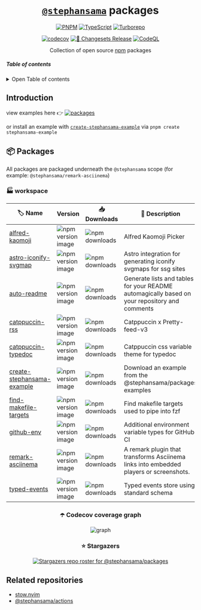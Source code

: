 <div align="center">

# [`@stephansama`](https://github.com/stephansama/packages) packages

[![PNPM](https://img.shields.io/badge/PNPM-10.9-F69220.svg?logo=pnpm&logoColor=white&labelColor=F69220)](https://github.com/search?q=repo%3Astephansama%2Fnvim%20language%3Alua&type=code)
[![TypeScript](https://img.shields.io/badge/TypeScript-5.8.3-3178C6.svg?logo=typescript&logoColor=white&labelColor=3178C6)](https://github.com/search?q=repo%3Astephansama%2Fnvim%20language%3ATypeScript&type=code)
[![Turborepo](https://img.shields.io/badge/Turborepo-2.5.4-FF1E56.svg?logo=turborepo&logoColor=white&labelColor=FF1E56)](https://turborepo.com/)

[![codecov](https://codecov.io/github/stephansama/packages/graph/badge.svg)](https://codecov.io/github/stephansama/packages)
[![🦋 Changesets Release](https://github.com/stephansama/packages/actions/workflows/release.yml/badge.svg)](https://github.com/stephansama/packages/actions/workflows/release.yml)
[![CodeQL](https://github.com/stephansama/packages/actions/workflows/github-code-scanning/codeql/badge.svg)](https://github.com/stephansama/packages/actions/workflows/github-code-scanning/codeql)

Collection of open source [npm](https://www.npmjs.com/) packages

</div>

##### Table of contents

<details><summary>Open Table of contents</summary>

- [Introduction](#introduction)
- [📦 Packages](#-packages)
  - [☂️ Codecov coverage graph](#️-codecov-coverage-graph)
  - [⭐ Stargazers](#-stargazers)
- [Related repositories](#related-repositories)

</details>

## Introduction

view examples here 👉 [![packages](https://pkg.pr.new/badge/stephansama/packages?style=flat&color=000&logoSize=auto)](https://pkg.pr.new/~/stephansama/packages)

or install an example with [`create-stephansama-example`](https://github.com/stephansama/packages/tree/main/core/example)
via `pnpm create stephansama-example`

## 📦 Packages

All packages are packaged underneath the `@stephansama` scope (for example: `@stephansama/remark-asciinema`)

<!-- WORKSPACE start -->

### 🏭 workspace

| 🏷️ Name                                                       | Version                                                                                                                                         | 📥 Downloads                                                                                         | 📝 Description                                                                                |
| ------------------------------------------------------------- | ----------------------------------------------------------------------------------------------------------------------------------------------- | ---------------------------------------------------------------------------------------------------- | --------------------------------------------------------------------------------------------- |
| [alfred-kaomoji](core/alfred-kaomoji/README.md)               | ![npm version image](https://img.shields.io/npm/v/%40stephansama%2Falfred-kaomoji?logo=npm&logoColor=red&color=211F1F&labelColor=211F1F)        | ![npm downloads](https://img.shields.io/npm/dw/@stephansama/alfred-kaomoji?labelColor=211F1F)        | Alfred Kaomoji Picker                                                                         |
| [astro-iconify-svgmap](core/astro-iconify-svgmap/README.md)   | ![npm version image](https://img.shields.io/npm/v/%40stephansama%2Fastro-iconify-svgmap?logo=npm&logoColor=red&color=211F1F&labelColor=211F1F)  | ![npm downloads](https://img.shields.io/npm/dw/@stephansama/astro-iconify-svgmap?labelColor=211F1F)  | Astro integration for generating iconify svgmaps for ssg sites                                |
| [auto-readme](core/auto-readme/README.md)                     | ![npm version image](https://img.shields.io/npm/v/%40stephansama%2Fauto-readme?logo=npm&logoColor=red&color=211F1F&labelColor=211F1F)           | ![npm downloads](https://img.shields.io/npm/dw/@stephansama/auto-readme?labelColor=211F1F)           | Generate lists and tables for your README automagically based on your repository and comments |
| [catppuccin-rss](core/catppuccin-rss/README.md)               | ![npm version image](https://img.shields.io/npm/v/%40stephansama%2Fcatppuccin-rss?logo=npm&logoColor=red&color=211F1F&labelColor=211F1F)        | ![npm downloads](https://img.shields.io/npm/dw/@stephansama/catppuccin-rss?labelColor=211F1F)        | Catppuccin x Pretty-feed-v3                                                                   |
| [catppuccin-typedoc](core/catppuccin-typedoc/README.md)       | ![npm version image](https://img.shields.io/npm/v/%40stephansama%2Fcatppuccin-typedoc?logo=npm&logoColor=red&color=211F1F&labelColor=211F1F)    | ![npm downloads](https://img.shields.io/npm/dw/@stephansama/catppuccin-typedoc?labelColor=211F1F)    | Catppuccin css variable theme for typedoc                                                     |
| [create-stephansama-example](core/example/README.md)          | ![npm version image](https://img.shields.io/npm/v/create-stephansama-example?logo=npm&logoColor=red&color=211F1F&labelColor=211F1F)             | ![npm downloads](https://img.shields.io/npm/dw/create-stephansama-example?labelColor=211F1F)         | Download an example from the @stephansama/packages examples                                   |
| [find-makefile-targets](core/find-makefile-targets/README.md) | ![npm version image](https://img.shields.io/npm/v/%40stephansama%2Ffind-makefile-targets?logo=npm&logoColor=red&color=211F1F&labelColor=211F1F) | ![npm downloads](https://img.shields.io/npm/dw/@stephansama/find-makefile-targets?labelColor=211F1F) | Find makefile targets used to pipe into fzf                                                   |
| [github-env](core/github-env/README.md)                       | ![npm version image](https://img.shields.io/npm/v/%40stephansama%2Fgithub-env?logo=npm&logoColor=red&color=211F1F&labelColor=211F1F)            | ![npm downloads](https://img.shields.io/npm/dw/@stephansama/github-env?labelColor=211F1F)            | Additional environment variable types for GitHub CI                                           |
| [remark-asciinema](core/remark-asciinema/README.md)           | ![npm version image](https://img.shields.io/npm/v/%40stephansama%2Fremark-asciinema?logo=npm&logoColor=red&color=211F1F&labelColor=211F1F)      | ![npm downloads](https://img.shields.io/npm/dw/@stephansama/remark-asciinema?labelColor=211F1F)      | A remark plugin that transforms Asciinema links into embedded players or screenshots.         |
| [typed-events](core/typed-events/README.md)                   | ![npm version image](https://img.shields.io/npm/v/%40stephansama%2Ftyped-events?logo=npm&logoColor=red&color=211F1F&labelColor=211F1F)          | ![npm downloads](https://img.shields.io/npm/dw/@stephansama/typed-events?labelColor=211F1F)          | Typed events store using standard schema                                                      |

<!-- WORKSPACE end -->

<div align="center">

### ☂️ Codecov coverage graph

![graph](https://codecov.io/github/stephansama/packages/graphs/tree.svg)

### ⭐ Stargazers

[![Stargazers repo roster for @stephansama/packages](https://reporoster.com/stars/stephansama/packages)](https://github.com/stephansama/packages/stargazers)

</div>

## Related repositories

- [stow.nvim](https://github.com/stephansama/stow.nvim)
- [@stephansama/actions](https://github.com/stephansama/actions)
